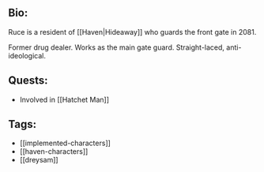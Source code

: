 ## Bio:

Ruce is a resident of [[Haven|Hideaway]] who guards the front gate in 2081.

Former drug dealer. Works as the main gate guard. Straight-laced, anti-ideological.

## Quests:

- Involved in [[Hatchet Man]]

## Tags:

- [[implemented-characters]]
- [[haven-characters]]
- [[dreysam]]